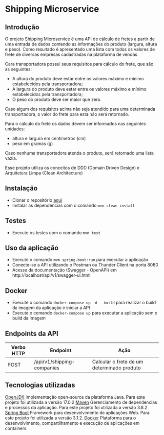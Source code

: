 # Shipping Microservice

## Introdução

O projeto Shipping Microservice é uma API de cálculo de fretes a partir de uma entrada de dados contendo as informações do produto (largura, altura e peso). Como resultado é apresentado uma lista com todos os valores de frete de diversas empresas cadastradas na plataforma de vendas.

Cara transportadora possui seus requisitos para cálculo do frete, que são as seguintes:
- A altura do produto deve estar entre os valores máximo e mínimo estabelecidos pela transportadora;
- A largura do produto deve estar entre os valores máximo e mínimo estabelecidos pela transportadora;
- O peso do produto deve ser maior que zero.

Caso algum dos requisitos acima não seja atendido para uma determinada transportadora, o valor do frete para esta não será retornado.

Para o cálculo do frete os dados devem ser informados nas seguintes unidades:
- altura e largura em centímetros (cm)
- peso em gramas (g)

Caso nenhuma transportadora atenda o produto, será retornado uma lista vazia.

Esse projeto utiliza os conceitos de DDD (Domain Driven Design) e Arquitetura Limpa (Clean Architecture)

## Instalação

- Clonar o repositório [aqui]()
- Instalar as dependencias com o comando `mvn clean install`

## Testes

- Execute os testes com o comando `mvn test`

## Uso da aplicação

- Execute o comando `mvn spring-boot:run` para executar a aplicação
- Conecte-se a API utilizando o Postman ou Thunder Client na porta 8080
- Acesse da documentação (Swagger - OpenAPI) em http://localhost/api/v1/swagger-ui.html

## Docker

- Execute o comando `docker-compose up -d --build` para realizar o build da imagem da aplicação e iniciar a API
- Execute o comando `docker-compose up` para executar a aplicação sem o build da imagem

## Endpoints da API

| Verbo HTTP | Endpoint | Ação |
| --- | --- | --- |
| POST | /api/v1/shipping-companies | Calcular o frete de um determinado produto |

## Tecnologias utilizadas

[OpenJDK](https://openjdk.org/) Implementação open-source da plataforma Java. Para este projeto foi utilizada a versão 17.0.2
[Maven](https://maven.apache.org/) Gerenciamento de dependencias e processos da aplicação. Para este projeto foi utilizada a versão 3.8.2
[Spring Boot](https://spring.io/projects/spring-boot) Framework para desenvolvimento de aplicações Web. Para este projeto foi utilizada a versão 3.1.2.
[Docker](https://www.docker.com/) Plataforma para o desenvolvimento, compartilhamento e execução de aplicações em containers
